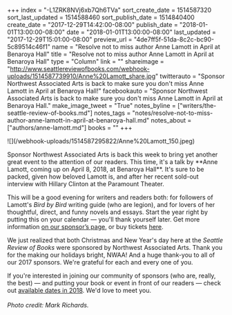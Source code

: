 +++
index = "-L1ZRK8NVj6xb7Qh6TVa"
sort_create_date = 1514587320
sort_last_updated = 1514588460
sort_publish_date = 1514840400
create_date = "2017-12-29T14:42:00-08:00"
publish_date = "2018-01-01T13:00:00-08:00"
date = "2018-01-01T13:00:00-08:00"
last_updated = "2017-12-29T15:01:00-08:00"
preview_url = "4de7ff5f-51da-8c2c-bc90-5c89514c46f1"
name = "Resolve not to miss author Anne Lamott in April at Benaroya Hall"
title = "Resolve not to miss author Anne Lamott in April at Benaroya Hall"
type = "Column"
link = ""
shareimage = "http://www.seattlereviewofbooks.com/webhook-uploads/1514587739910/Anne%20Lamott_share.jpg"
twitterauto = "Sponsor Northwest Associated Arts is back to make sure you don't miss Anne Lamott in April at Benaroya Hall!"
facebookauto = "Sponsor Northwest Associated Arts is back to make sure you don't miss Anne Lamott in April at Benaroya Hall."
make_image_tweet = "True"
notes_byline = ["writers/the-seattle-review-of-books.md"]
notes_tags = "notes/resolve-not-to-miss-author-anne-lamott-in-april-at-benaroya-hall.md"
notes_about = ["authors/anne-lamott.md"]
books = ""
+++
<p class="image-left">![](/webhook-uploads/1514587295822/Anne%20Lamott_150.jpeg)</p>
Sponsor Northwest Associated Arts is back this week to bring yet another great event to the attention of our readers. This time, it's a talk by **Anne Lamott, coming up on April 8, 2018, at Benaroya Hall**. It's sure to be packed, given how beloved Lamott is, and after her recent sold-out interview with Hillary Clinton at the Paramount Theater.

This will be a good evening for writers and readers both: for followers of Lamott's *Bird by Bird* writing guide (who are legion), and for lovers of her thoughtful, direct, and funny novels and essays. Start the year right by putting this on your calendar — you'll thank yourself later. Get more information [on our sponsor’s page](http://www.seattlereviewofbooks.com/sponsorships/), or buy tickets [here](https://www.seattlesymphony.org/concerttickets/calendar/2017-2018/benaroyahall/anne-lamott). 

We just realized that both Christmas and New Year's day here at the *Seattle Review of Books* were sponsored by Northwest Associated Arts. Thank you for the making our holidays bright, NWAA! And a huge thank-you to all of our 2017 sponsors. We're grateful for each and every one of you. 

If you're interested in joining our community of sponsors (who are, really, the best) — and putting your book or event in front of our readers — check out [available dates in 2018](http://www.seattlereviewofbooks.com/sponsor/book/). We'd love to meet you.
<Br>
<br>
*Photo credit: Mark Richards.*